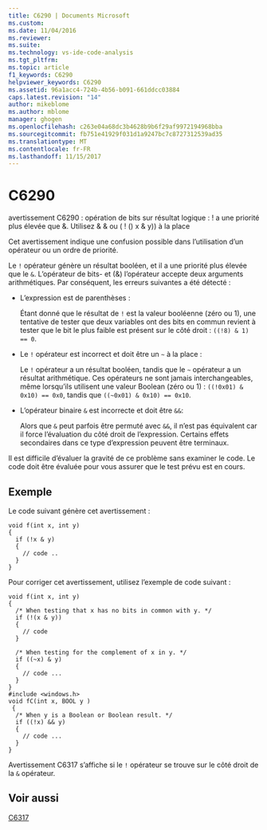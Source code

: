 ```yaml
---
title: C6290 | Documents Microsoft
ms.custom: 
ms.date: 11/04/2016
ms.reviewer: 
ms.suite: 
ms.technology: vs-ide-code-analysis
ms.tgt_pltfrm: 
ms.topic: article
f1_keywords: C6290
helpviewer_keywords: C6290
ms.assetid: 96a1acc4-724b-4b56-b091-661ddcc03884
caps.latest.revision: "14"
author: mikeblome
ms.author: mblome
manager: ghogen
ms.openlocfilehash: c263e04a68dc3b4628b9b6f29af9972194968bba
ms.sourcegitcommit: fb751e41929f031d1a9247bc7c8727312539ad35
ms.translationtype: MT
ms.contentlocale: fr-FR
ms.lasthandoff: 11/15/2017
---
```

# <a name="c6290"></a>C6290
avertissement C6290 : opération de bits sur résultat logique : ! a une priorité plus élevée que &. Utilisez & & ou ( ! () x & y)) à la place  
  
 Cet avertissement indique une confusion possible dans l’utilisation d’un opérateur ou un ordre de priorité.  
  
 Le `!` opérateur génère un résultat booléen, et il a une priorité plus élevée que le `&`. L’opérateur de bits- et (&) l’opérateur accepte deux arguments arithmétiques. Par conséquent, les erreurs suivantes a été détecté :  
  
-   L’expression est de parenthèses :  
  
     Étant donné que le résultat de `!` est la valeur booléenne (zéro ou 1), une tentative de tester que deux variables ont des bits en commun revient à tester que le bit le plus faible est présent sur le côté droit : `((!8) & 1) == 0`.  
  
-   Le `!` opérateur est incorrect et doit être un `~` à la place :  
  
     Le `!` opérateur a un résultat booléen, tandis que le `~` opérateur a un résultat arithmétique. Ces opérateurs ne sont jamais interchangeables, même lorsqu’ils utilisent une valeur Boolean (zéro ou 1) : `((!0x01) & 0x10) == 0x0`, tandis que `((~0x01) & 0x10) == 0x10`.  
  
-   L’opérateur binaire `&` est incorrecte et doit être `&&`:  
  
     Alors que `&` peut parfois être permuté avec `&&`, il n’est pas équivalent car il force l’évaluation du côté droit de l’expression. Certains effets secondaires dans ce type d’expression peuvent être terminaux.  
  
 Il est difficile d’évaluer la gravité de ce problème sans examiner le code. Le code doit être évaluée pour vous assurer que le test prévu est en cours.  
  
## <a name="example"></a>Exemple  
 Le code suivant génère cet avertissement :  
  
```  
void f(int x, int y)  
{  
  if (!x & y)  
  {  
    // code ..  
  }  
}  
```  
  
 Pour corriger cet avertissement, utilisez l’exemple de code suivant :  
  
```  
void f(int x, int y)  
{  
  /* When testing that x has no bits in common with y. */  
  if (!(x & y))  
  {  
    // code   
  }  
  
  /* When testing for the complement of x in y. */  
  if ((~x) & y)  
  {  
    // code ...  
  }  
}  
#include <windows.h>  
void fC(int x, BOOL y )  
 {  
  /* When y is a Boolean or Boolean result. */  
  if ((!x) && y)  
  {  
    // code ...  
  }  
}  
```  
  
 Avertissement C6317 s’affiche si le `!` opérateur se trouve sur le côté droit de la `&` opérateur.  
  
## <a name="see-also"></a>Voir aussi  
 [C6317](../code-quality/c6317.md)
